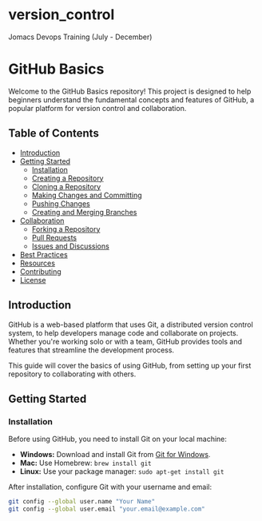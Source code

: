 # version_control
Jomacs Devops Training (July - December)
# GitHub Basics

Welcome to the GitHub Basics repository! This project is designed to help beginners understand the fundamental concepts and features of GitHub, a popular platform for version control and collaboration.

## Table of Contents

- [Introduction](#introduction)
- [Getting Started](#getting-started)
  - [Installation](#installation)
  - [Creating a Repository](#creating-a-repository)
  - [Cloning a Repository](#cloning-a-repository)
  - [Making Changes and Committing](#making-changes-and-committing)
  - [Pushing Changes](#pushing-changes)
  - [Creating and Merging Branches](#creating-and-merging-branches)
- [Collaboration](#collaboration)
  - [Forking a Repository](#forking-a-repository)
  - [Pull Requests](#pull-requests)
  - [Issues and Discussions](#issues-and-discussions)
- [Best Practices](#best-practices)
- [Resources](#resources)
- [Contributing](#contributing)
- [License](#license)

## Introduction

GitHub is a web-based platform that uses Git, a distributed version control system, to help developers manage code and collaborate on projects. Whether you're working solo or with a team, GitHub provides tools and features that streamline the development process.

This guide will cover the basics of using GitHub, from setting up your first repository to collaborating with others.

## Getting Started

### Installation

Before using GitHub, you need to install Git on your local machine:

- **Windows:** Download and install Git from [Git for Windows](https://git-scm.com/download/win).
- **Mac:** Use Homebrew: `brew install git`
- **Linux:** Use your package manager: `sudo apt-get install git`

After installation, configure Git with your username and email:

```bash
git config --global user.name "Your Name"
git config --global user.email "your.email@example.com"
